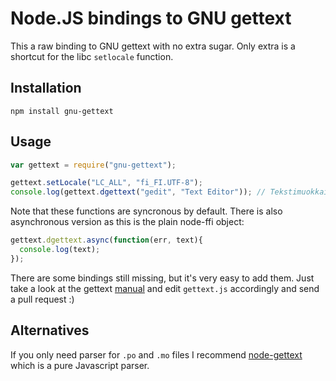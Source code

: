 # Node.JS bindings to GNU gettext

This a raw binding to GNU gettext with no extra sugar. Only extra is a shortcut
for the libc `setlocale` function.

## Installation

    npm install gnu-gettext

## Usage

```javascript
var gettext = require("gnu-gettext");

gettext.setLocale("LC_ALL", "fi_FI.UTF-8");
console.log(gettext.dgettext("gedit", "Text Editor")); // Tekstimuokkain
```

Note that these functions are syncronous by default. There is also asynchronous
version as this is the plain node-ffi object:

```javascript
gettext.dgettext.async(function(err, text){
  console.log(text);
});
```

There are some bindings still missing, but it's very easy to add them. Just
take a look at the gettext [manual][] and edit `gettext.js` accordingly and
send a pull request :)


## Alternatives

If you only need parser for `.po` and `.mo` files I recommend [node-gettext][] which
is a pure Javascript parser.

[node-gettext]: https://github.com/andris9/node-gettext
[manual]: http://www.gnu.org/software/gettext/manual/gettext.html

